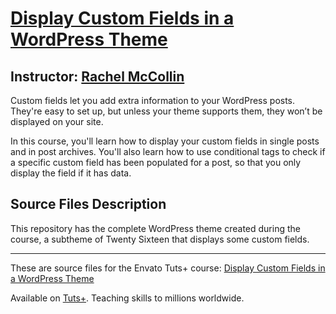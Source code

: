 # [Display Custom Fields in a WordPress Theme][published url]
## Instructor: [Rachel McCollin][instructor url]

Custom fields let you add extra information to your WordPress posts. They're easy to set up, but unless your theme supports them, they won’t be displayed on your site. 

In this course, you'll learn how to display your custom fields in single posts and in post archives. You'll also learn how to use conditional tags to check if a specific custom field has been populated for a post, so that you only display the field if it has data.


## Source Files Description

This repository has the complete WordPress theme created during the course, a subtheme of Twenty Sixteen that displays some custom fields.

------

These are source files for the Envato Tuts+ course: [Display Custom Fields in a WordPress Theme][published url]

Available on [Tuts+](https://tutsplus.com). Teaching skills to millions worldwide.

[published url]: https://code.tutsplus.com/courses/display-custom-fields-in-a-wordpress-theme
[instructor url]: https://tutsplus.com/authors/rachel-mccollin

